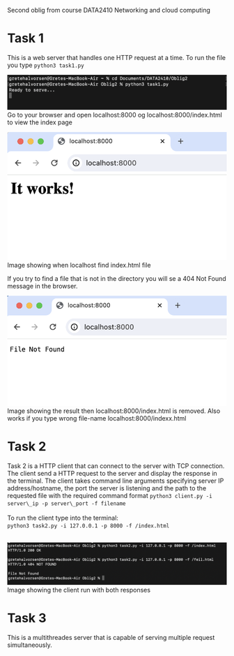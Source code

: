 Second oblig from course DATA2410 Networking and cloud computing

<h1>Task 1</h1>
This is a web server that handles one HTTP request at a time.
To run the file you type <code>python3 task1.py</code></br>

![Server running](Images/Task1_server.png)</br>
Go to your browser and open localhost:8000 og localhost:8000/index.html to view the index page </br>

![File found](Images/Task1_localhostWorks.png)
Image showing when localhost find index.html file

If you try to find a file that is not in the directory you will se a 404 Not Found message in the browser.

![File Not Found](Images/Task1_localhostWrongFile.png) Image showing the result then localhost:8000/index.html is removed. Also works if you type wrong file-name localhost:8000/indexx.html

<h1>Task 2</h1>
Task 2 is a HTTP client that can connect to the server with TCP connection. The client send a HTTP request to the server and display the response in the terminal. The client takes command line arguments specifying server IP address/hostname, the port the server is listening and the path to the requested file with the required command format <code>python3 client.py -i server\_ip -p server\_port -f filename</code>
</br></br>
To run the client type into the terminal:</br>
<code>python3 task2.py -i 127.0.0.1 -p 8000 -f /index.html</code></br></br>

![Terminal showing response messages](Images/Task2.png)<br>
Image showing the client run with both responses

<h1>Task 3</h1>
This is a multithreades server that is capable of serving multiple request simultaneously.




